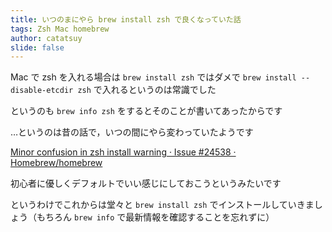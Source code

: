 ```yaml
---
title: いつのまにやら brew install zsh で良くなっていた話
tags: Zsh Mac homebrew
author: catatsuy
slide: false
---
```

Mac で zsh を入れる場合は `brew install zsh` ではダメで `brew install --disable-etcdir zsh` で入れるというのは常識でした

というのも `brew info zsh` をするとそのことが書いてあったからです

…というのは昔の話で，いつの間にやら変わっていたようです

[Minor confusion in zsh install warning · Issue #24538 · Homebrew/homebrew](https://github.com/Homebrew/homebrew/issues/24538)

初心者に優しくデフォルトでいい感じにしておこうというみたいです

というわけでこれからは堂々と `brew install zsh` でインストールしていきましょう（もちろん `brew info` で最新情報を確認することを忘れずに）

